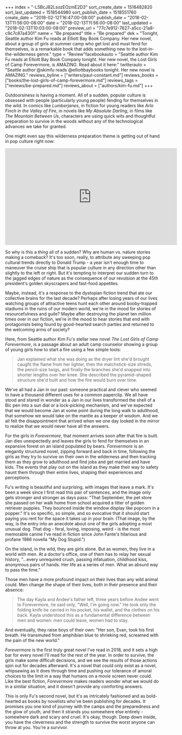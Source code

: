 +++
index = "-L5BcJ82LsozEOzmE2D3"
sort_create_date = 1518482820
sort_last_updated = 1518544980
sort_publish_date = 1518551760
create_date = "2018-02-12T16:47:00-08:00"
publish_date = "2018-02-13T11:56:00-08:00"
date = "2018-02-13T11:56:00-08:00"
last_updated = "2018-02-13T10:03:00-08:00"
preview_url = "77c7e912-7627-a5cc-21a8-c9c7c87a4301"
name = "Be prepared"
title = "Be prepared"
dek = "Tonight, Seattle author Kim Fu reads at Elliott Bay Book Company. Her new novel, about a group of girls at summer camp who get lost and must fend for themselves, is a remarkable book that adds something new to the lost-in-the-wilderness genre."
type = "Review"facebookauto = "Seattle author Kim Fu reads at Elliott Bay Book Company tonight. Her new novel, the Lost Girls of Camp Forevermore, is AMAZING. Read about it here:"
twitterauto = "Seattle author @skimfu reads @elliottbaybooks tonight. Her new novel is AMAZING."
reviews_byline = ["writers/paul-constant.md"]
reviews_books = ["books/the-lost-girls-of-camp-forevermore.md"]
reviews_tags = ["reviews/be-prepared.md"]
reviews_about = ["authors/kim-fu.md"]
+++

Outdoorsiness is having a moment. All of a sudden, popular culture is obsessed with people (particularly young people) fending for themselves in the wild. In comics like *Lumberjanes*, in fiction for young readers like *Arlo Finch in the Valley of Fire*, in novels like *My Absolute Darling*, in films like *The Mountain Between Us*, characters are using quick wits and thoughtful preparation to survive in the woods without any of the technological advances we take for granted. 

One might even say this wilderness preparation theme is getting out of hand in pop culture right now:

<iframe width="560" height="315" src="https://www.youtube.com/embed/baj6llvgpWA" frameborder="0" allow="autoplay; encrypted-media" allowfullscreen></iframe>

So why is this a *thing* all of a sudden? Why are human vs. nature stories making a comeback? It's too soon, really, to attribute any sweeping pop cultural trends directly to Donald Trump - a year isn't enough time to maneuver the cruise ship that is popular culture in any direction other than slightly to the left or right. But it's tempting to interpret our sudden turn to the jagged edges of nature as the consequence of our revulsion at the 45th president's golden skyscrapers and fast-food appetites.

Maybe, instead, it's a response to the dystopian fiction trend that ate our collective brains for the last decade? Perhaps after losing years of our lives watching groups of attractive teens hunt each other around booby-trapped stadiums in the ruins of our modern world, we're in the mood for stories of resourcefulness and guile? Maybe after destroying the planet ten million times over in our fiction, we're in the mood to hear stories that end with protagonists being found by good-hearted search parties and returned to the welcoming arms of society?

Here, from Seattle author Kim Fu's stellar new novel *The Lost Girls of Camp Forevermore*, is a passage about an adult camp counselor showing a group of young girls how to start a fire using a few simple tools:

<blockquote>Jan explained what she was doing as the dryer lint she'd brought caught the flame from her lighter, then the matchstick-size shreds, the pencil-size twigs, and finally the branches she'd snapped into shorter lengths over her knee. She described the pyramid-shaped structure she'd built and how the fire would burn over time.</blockquote>

We've all had a Jan in our past: someone practical and clever who seemed to have a thousand different uses for a common paperclip. We all have stood and stared in wonder as a Jan in our lives transformed the shell of a Bic pen into a sun dial or a lock-picking mechanism, and we've expected that we would become Jan at some point during the long walk to adulthood, that somehow we would take on the mantle as a keeper of wisdom. And we all felt the disappointment that arrived when we one day looked in the mirror to realize that we would never have all the answers.

For the girls in *Forevermore*, that moment arrives soon after that fire is built. Jan dies unexpectedly and leaves the girls to fend for themselves in an expansive forest on an island populated by bears. *Forevermore* is an elegantly structured novel, zipping forward and back in time, following the girls as they try to survive on their own in the wilderness and then tracking them as they grow to adulthood and find jobs and get married and have kids. The events that play out on the island as they make their way to safety haunt them through their entire lives, shaping their experiences and perceptions.

Fu's writing is beautiful and surprising, with images that leave a mark. It's been a week since I first read this pair of sentences, and the image only gets stronger and stronger as days pass: "That September, the pet store she passed on her walk home from school acquired a litter of golden retriever puppies. They bounced inside the window display like popcorn in a popper." It's so specific, so simple, and so evocative that it should start paying you rent for the space it takes up in your brain. (That image, by the way, is the entry into an anecdote about one of the girls adopting a most unusual dog. That dog - feral, loving, imposing, weird - is the most memorable canine I've read in fiction since John Fante's hilarious and profane 1986 novella "My Dog Stupid.")

On the island, in the wild, they are girls alone. But as women, they live in a world with men. At a doctor's office, one of them has to relay her sexual history, "…every unrequired crush, passing infatuation, childhood kiss, anonymous pairs of hands. Her life as a series of men. What an absurd way to pass the time." 

Those men have a more profound impact on their lives than any wild animal could. Men change the shape of their lives, both in their presence and their absence:

<blockquote> The day Kayla and Andee's father left, three years before Andee went to Forevermore, he said only, "Well, I'm going now." He took only the folding knife he carried in his pocket, his wallet, and the clothes on his back. Kayla understood this as a fundamental difference between men and women: men could leave, women had to stay.</blockquote>

And eventually, they raise boys of their own: "Her son, Evan, took his first breath. He transmuted from amphibian blue to shrieking red, screamed with the pain of the new world."

*Forevermore* is the first truly great novel I've read in 2018, and it sets a high bar for every novel I'll read for the rest of the year. In order to survive, the girls make some difficult decisions, and we see the results of those actions spin out for decades afterward. It's a novel that could only exist as a novel, whipsawing as it does through time and pushing our tolerance of amoral choices to the limit in a way that humans on a movie screen never could. Like the best fiction, *Forevermore* makes readers wonder what we would do in a similar situation, and it doesn't provide any comforting answers.
 
This is only Fu's second novel, but it's as intricately fashioned and as bold-hearted as books by novelists who've been publishing for decades. It promises you one kind of journey with the camps and the preparedness and the glow of youth, and then it strands you somewhere else entirely - somewhere dark and scary and cruel. It's okay, though. Deep down inside, you have the cleverness and the strength to survive the worst anyone can throw at you. You're a survivor.





